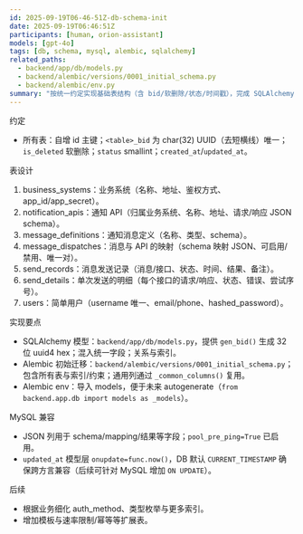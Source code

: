 ```yaml
---
id: 2025-09-19T06-46-51Z-db-schema-init
date: 2025-09-19T06:46:51Z
participants: [human, orion-assistant]
models: [gpt-4o]
tags: [db, schema, mysql, alembic, sqlalchemy]
related_paths:
  - backend/app/db/models.py
  - backend/alembic/versions/0001_initial_schema.py
  - backend/alembic/env.py
summary: "按统一约定实现基础表结构（含 bid/软删除/状态/时间戳），完成 SQLAlchemy 模型与 Alembic 初始迁移。"
---
```


约定
- 所有表：自增 id 主键；`<table>_bid` 为 char(32) UUID（去短横线）唯一；`is_deleted` 软删除；`status` smallint；`created_at`/`updated_at`。

表设计
1) business_systems：业务系统（名称、地址、鉴权方式、app_id/app_secret）。
2) notification_apis：通知 API（归属业务系统、名称、地址、请求/响应 JSON schema）。
3) message_definitions：通知消息定义（名称、类型、schema）。
4) message_dispatches：消息与 API 的映射（schema 映射 JSON、可启用/禁用、唯一对）。
5) send_records：消息发送记录（消息/接口、状态、时间、结果、备注）。
6) send_details：单次发送的明细（每个接口的请求/响应、状态、错误、尝试序号）。
7) users：简单用户（username 唯一、email/phone、hashed_password）。

实现要点
- SQLAlchemy 模型：`backend/app/db/models.py`，提供 `gen_bid()` 生成 32 位 uuid4 hex；混入统一字段；关系与索引。
- Alembic 初始迁移：`backend/alembic/versions/0001_initial_schema.py`；包含所有表与索引/约束；通用列通过 `_common_columns()` 复用。
- Alembic env：导入 models，便于未来 autogenerate（`from backend.app.db import models as _models`）。

MySQL 兼容
- JSON 列用于 schema/mapping/结果等字段；`pool_pre_ping=True` 已启用。
- `updated_at` 模型层 `onupdate=func.now()`，DB 默认 `CURRENT_TIMESTAMP` 确保跨方言兼容（后续可针对 MySQL 增加 `ON UPDATE`）。

后续
- 根据业务细化 auth_method、类型枚举与更多索引。
- 增加模板与速率限制/幂等等扩展表。
